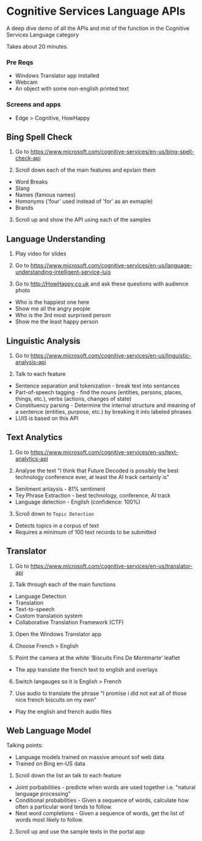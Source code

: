 # Cognitive Services Language APIs
A deep dive demo of all the APIs and mst of the function in the Cognitive Services Language category

Takes about 20 minutes.

### Pre Reqs
* Windows Translator app installed
* Webcam
* An object with some non-english printed text

### Screens and apps
* Edge > Cognitive, HowHappy

## Bing Spell Check
1. Go to https://www.microsoft.com/cognitive-services/en-us/bing-spell-check-api

2. Scroll down each of the main features and epxlain them
  * Word Breaks
  * Slang
  * Names (famous names)
  * Homonyms ('four' used instead of 'for' as an exmaple)
  * Brands
  
3. Scroll up and show the API using each of the samples

## Language Understanding
1. Play video for slides

2. Go to https://www.microsoft.com/cognitive-services/en-us/language-understanding-intelligent-service-luis

3. Go to http://HowHappy.co.uk and ask these questions with audience photo
 * Who is the happiest one here
 * Show me all the angry people
 * Who is the 3rd most surprised person
 * Show me the least happy person

## Linguistic Analysis
1. Go to https://www.microsoft.com/cognitive-services/en-us/linguistic-analysis-api

2. Talk to each feature
 * Sentence separation and tokenization - break text into sentances
 * Part-of-speech tagging - find the nouns (entities, persons, places, things, etc.), verbs (actions, changes of state)
 * Constituency parsing - Determine the internal structure and meaning of a sentence (entities, purpose, etc.) by breaking it into labeled phrases
  * LUIS is based on this API
  
## Text Analytics
1. Go to https://www.microsoft.com/cognitive-services/en-us/text-analytics-api

2. Analyse the text "I think that Future Decoded is possibly the best technology conference ever, at least the AI track certainly is"
 * Senitment anlaysis - 81% sentiment
 * Tey Phrase Extraction - best technology, conference, AI track
 * Language detection - English (confidence: 100%) 
 
3. Scroll down to `Topic Detection`
 * Detects topics in a corpus of text
 * Requires a minimum of 100 text records to be submitted
 
## Translator
1. Go to https://www.microsoft.com/cognitive-services/en-us/translator-api

2. Talk through each of the main functions
  * Language Detection
  * Translation
  * Text-to-speech
  * Custom translation system
  * Collaborative Translation Framework (CTF)
  
3. Open the Windows Translator app

4. Choose French > English

5. Point the camera at the white 'Biscuits Fins De Montmarte' leaflet
 * The app translate the french text to english and overlays
 
6. Switch langauges so it is English > French

7. Use audio to translate the phrase "I promise i did not eat all of those nice french biscuits on my own"
 * Play the english and french audio files
 
## Web Language Model
Talking points:
 * Language models trained on massive amount sof web data
 * Trained on Bing en-US data
 
1. Scroll down the list an talk to each feature
 * Joint porbabilities - predicte when words are used together i.e. "natural language processing"
 * Conditional probabilities - Given a sequence of words, calculate how often a particular word tends to follow.
 * Next word completions - Given a sequence of words, get the list of words most likely to follow.
 
2. Scroll up and use the sample texts in the portal app
